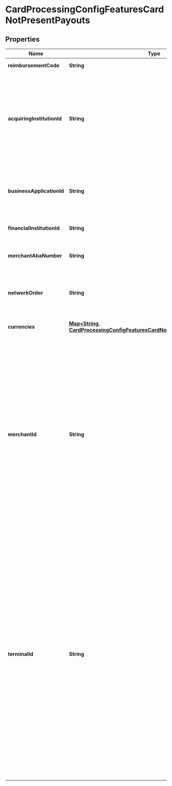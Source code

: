
# CardProcessingConfigFeaturesCardNotPresentPayouts

## Properties
Name | Type | Description | Notes
------------ | ------------- | ------------- | -------------
**reimbursementCode** | **String** | Applicable for VPC processors. |  [optional]
**acquiringInstitutionId** | **String** | This code identifies the financial institution acting as the acquirer of this customer transaction. The acquirer is the member or system user that signed the merchant. This number is usually a Visa-assigned. Applicable for VPC processors. |  [optional]
**businessApplicationId** | **String** | Transaction type. List of supported identifiers documented in the Developer Guide. Applicable for GPX (gpx) and VPC processors. |  [optional]
**financialInstitutionId** | **String** | Applicable for GPX (gpx) and VPC processors. |  [optional]
**merchantAbaNumber** | **String** | Routing Number to identify banks within the United States. Applicable for VPC processors. |  [optional]
**networkOrder** | **String** | Order of the networks in which Visa should make routing decisions. Applicable for VPC processors. |  [optional]
**currencies** | [**Map&lt;String, CardProcessingConfigFeaturesCardNotPresentPayoutsCurrencies&gt;**](CardProcessingConfigFeaturesCardNotPresentPayoutsCurrencies.md) | Three-character [ISO 4217 ALPHA-3 Standard Currency Codes.](http://apps.cybersource.com/library/documentation/sbc/quickref/currencies.pdf) |  [optional]
**merchantId** | **String** | Merchant ID assigned by an acquirer or a processor. Should not be overridden by any other party.  Validation details (for selected processors)...  &lt;table&gt; &lt;thead&gt;&lt;tr&gt;&lt;th&gt;Processor&lt;/th&gt;&lt;th&gt;Acceptance Type&lt;/th&gt;&lt;th&gt;Required&lt;/th&gt;&lt;th&gt;Min. Length&lt;/th&gt;&lt;th&gt;Max. Length&lt;/th&gt;&lt;th&gt;Regex&lt;/th&gt;&lt;/tr&gt;&lt;/thead&gt; &lt;tr&gt;&lt;td&gt;Barclays&lt;/td&gt;&lt;td&gt;cnp, hybrid&lt;/td&gt;&lt;td&gt;No&lt;/td&gt;&lt;td&gt;1&lt;/td&gt;&lt;td&gt;11&lt;/td&gt;&lt;td&gt;^[0-9]+$&lt;/td&gt;&lt;/tr&gt; &lt;/table&gt;  |  [optional]
**terminalId** | **String** | The &#39;Terminal Id&#39; aka TID, is an identifier used for with your payments processor. Depending on the processor and payment acceptance type this may also be the default Terminal ID used for Card Present and Virtual Terminal transactions.  Validation details (for selected processors)...  &lt;table&gt; &lt;thead&gt;&lt;tr&gt;&lt;th&gt;Processor&lt;/th&gt;&lt;th&gt;Acceptance Type&lt;/th&gt;&lt;th&gt;Required&lt;/th&gt;&lt;th&gt;Min. Length&lt;/th&gt;&lt;th&gt;Max. Length&lt;/th&gt;&lt;th&gt;Regex&lt;/th&gt;&lt;/tr&gt;&lt;/thead&gt; &lt;tr&gt;&lt;td&gt;Barclays&lt;/td&gt;&lt;td&gt;cnp, hybrid&lt;/td&gt;&lt;td&gt;No&lt;/td&gt;&lt;td&gt;1&lt;/td&gt;&lt;td&gt;255&lt;/td&gt;&lt;td&gt;^[0-9:&amp;#92;-]+$&lt;/td&gt;&lt;/tr&gt; &lt;/table&gt;  |  [optional]



